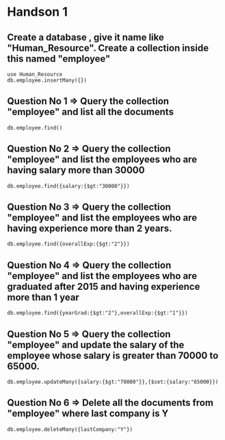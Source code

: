 # Handson 1
## Create a database , give it name like "Human_Resource". Create a collection inside this named "employee"
```
use Human_Resource
db.employee.insertMany({})
```
## Question No 1 => Query the collection "employee" and list all the documents
```
db.employee.find()
```

## Question No 2 => Query the collection "employee" and list the employees who are having salary more than 30000
```
db.employee.find({salary:{$gt:"30000"}})
```

## Question No 3 => Query the collection "employee" and list the employees who are having experience more than 2 years.
```
db.employee.find({overallExp:{$gt:"2"}})
```

## Question No 4 => Query the collection "employee" and list the employees who are graduated after 2015 and having experience more than 1 year
```
db.employee.find({yearGrad:{$gt:"2"},overallExp:{$gt:"1"}})
```

## Question No 5 => Query the collection "employee" and update the salary of the employee whose salary is greater than 70000 to 65000.
```
db.employee.updateMany({salary:{$gt:"70000"}},{$set:{salary:"65000}})
```

## Question No 6 => Delete all the documents from "employee" where last company is Y
```
db.employee.deleteMany({lastCompany:"Y"})
```